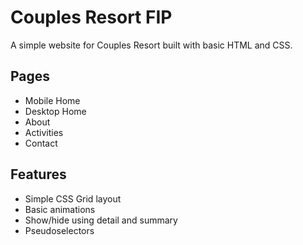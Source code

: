 # Couples Resort FIP
A simple website for Couples Resort built with basic HTML and CSS.

## Pages
- Mobile Home
- Desktop Home
- About
- Activities
- Contact

## Features
- Simple CSS Grid layout
- Basic animations
- Show/hide using detail and summary
- Pseudoselectors